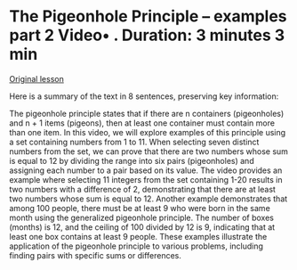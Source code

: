 # The Pigeonhole Principle – examples part 2 Video• . Duration: 3 minutes 3 min

[Original lesson](https://www.coursera.org/learn/uol-fundamentals-of-computer-science/lecture/5hRxb/the-pigeonhole-principle-examples-part-2)

Here is a summary of the text in 8 sentences, preserving key information:

The pigeonhole principle states that if there are n containers (pigeonholes) and n + 1 items (pigeons), then at least one container must contain more than one item. In this video, we will explore examples of this principle using a set containing numbers from 1 to 11. When selecting seven distinct numbers from the set, we can prove that there are two numbers whose sum is equal to 12 by dividing the range into six pairs (pigeonholes) and assigning each number to a pair based on its value. The video provides an example where selecting 11 integers from the set containing 1-20 results in two numbers with a difference of 2, demonstrating that there are at least two numbers whose sum is equal to 12. Another example demonstrates that among 100 people, there must be at least 9 who were born in the same month using the generalized pigeonhole principle. The number of boxes (months) is 12, and the ceiling of 100 divided by 12 is 9, indicating that at least one box contains at least 9 people. These examples illustrate the application of the pigeonhole principle to various problems, including finding pairs with specific sums or differences.

